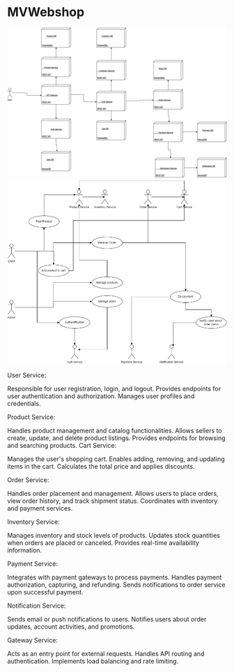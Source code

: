 # MVWebshop
![Alt](uml/deploy.drawio.png)
![Alt](uml/use-case.png)


User Service:

Responsible for user registration, login, and logout.
Provides endpoints for user authentication and authorization.
Manages user profiles and credentials.

Product Service:

Handles product management and catalog functionalities.
Allows sellers to create, update, and delete product listings.
Provides endpoints for browsing and searching products.
Cart Service:

Manages the user's shopping cart.
Enables adding, removing, and updating items in the cart.
Calculates the total price and applies discounts.

Order Service:

Handles order placement and management.
Allows users to place orders, view order history, and track shipment status.
Coordinates with inventory and payment services.

Inventory Service:

Manages inventory and stock levels of products.
Updates stock quantities when orders are placed or canceled.
Provides real-time availability information.

Payment Service:

Integrates with payment gateways to process payments.
Handles payment authorization, capturing, and refunding.
Sends notifications to order service upon successful payment.

Notification Service:

Sends email or push notifications to users.
Notifies users about order updates, account activities, and promotions.

Gateway Service:

Acts as an entry point for external requests.
Handles API routing and authentication.
Implements load balancing and rate limiting.
